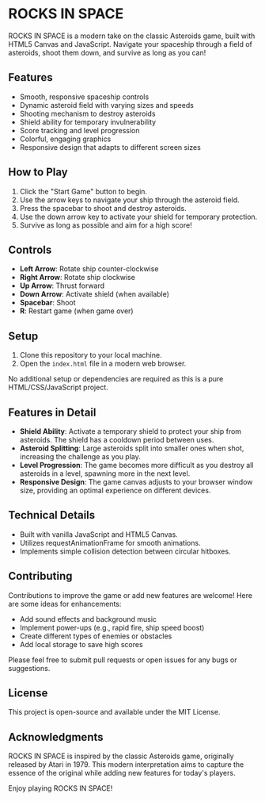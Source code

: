 # ROCKS IN SPACE

ROCKS IN SPACE is a modern take on the classic Asteroids game, built with HTML5 Canvas and JavaScript. Navigate your spaceship through a field of asteroids, shoot them down, and survive as long as you can!

## Features

- Smooth, responsive spaceship controls
- Dynamic asteroid field with varying sizes and speeds
- Shooting mechanism to destroy asteroids
- Shield ability for temporary invulnerability
- Score tracking and level progression
- Colorful, engaging graphics
- Responsive design that adapts to different screen sizes

## How to Play

1. Click the "Start Game" button to begin.
2. Use the arrow keys to navigate your ship through the asteroid field.
3. Press the spacebar to shoot and destroy asteroids.
4. Use the down arrow key to activate your shield for temporary protection.
5. Survive as long as possible and aim for a high score!

## Controls

- **Left Arrow**: Rotate ship counter-clockwise
- **Right Arrow**: Rotate ship clockwise
- **Up Arrow**: Thrust forward
- **Down Arrow**: Activate shield (when available)
- **Spacebar**: Shoot
- **R**: Restart game (when game over)

## Setup

1. Clone this repository to your local machine.
2. Open the `index.html` file in a modern web browser.

No additional setup or dependencies are required as this is a pure HTML/CSS/JavaScript project.

## Features in Detail

- **Shield Ability**: Activate a temporary shield to protect your ship from asteroids. The shield has a cooldown period between uses.
- **Asteroid Splitting**: Large asteroids split into smaller ones when shot, increasing the challenge as you play.
- **Level Progression**: The game becomes more difficult as you destroy all asteroids in a level, spawning more in the next level.
- **Responsive Design**: The game canvas adjusts to your browser window size, providing an optimal experience on different devices.

## Technical Details

- Built with vanilla JavaScript and HTML5 Canvas.
- Utilizes requestAnimationFrame for smooth animations.
- Implements simple collision detection between circular hitboxes.

## Contributing

Contributions to improve the game or add new features are welcome! Here are some ideas for enhancements:

- Add sound effects and background music
- Implement power-ups (e.g., rapid fire, ship speed boost)
- Create different types of enemies or obstacles
- Add local storage to save high scores

Please feel free to submit pull requests or open issues for any bugs or suggestions.

## License

This project is open-source and available under the MIT License.

## Acknowledgments

ROCKS IN SPACE is inspired by the classic Asteroids game, originally released by Atari in 1979. This modern interpretation aims to capture the essence of the original while adding new features for today's players.

Enjoy playing ROCKS IN SPACE!
